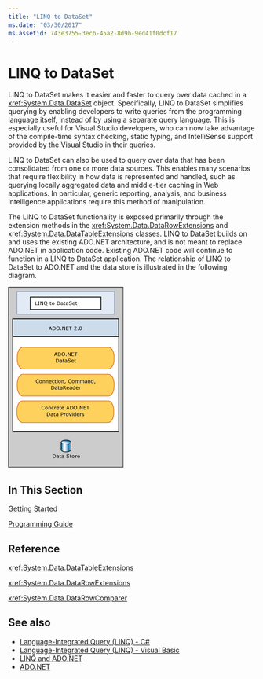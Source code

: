 ```yaml
---
title: "LINQ to DataSet"
ms.date: "03/30/2017"
ms.assetid: 743e3755-3ecb-45a2-8d9b-9ed41f0dcf17
---
```

# LINQ to DataSet
LINQ to DataSet makes it easier and faster to query over data cached in a <xref:System.Data.DataSet> object. Specifically, LINQ to DataSet simplifies querying by enabling developers to write queries from the programming language itself, instead of by using a separate query language. This is especially useful for Visual Studio developers, who can now take advantage of the compile-time syntax checking, static typing, and IntelliSense support provided by the Visual Studio in their queries.  
  
 LINQ to DataSet can also be used to query over data that has been consolidated from one or more data sources. This enables many scenarios that require flexibility in how data is represented and handled, such as querying locally aggregated data and middle-tier caching in Web applications. In particular, generic reporting, analysis, and business intelligence applications require this method of manipulation.  
  
 The LINQ to DataSet functionality is exposed primarily through the extension methods in the <xref:System.Data.DataRowExtensions> and <xref:System.Data.DataTableExtensions> classes. LINQ to DataSet builds on and uses the existing ADO.NET architecture, and is not meant to replace ADO.NET in application code. Existing ADO.NET code will continue to function in a LINQ to DataSet application. The relationship of LINQ to DataSet to ADO.NET and the data store is illustrated in the following diagram.  
  
 ![Diagram showing that LINQ to DataSet is based on the ADO.NET provider.](./media/linq-to-dataset/linq-dataset-ado-dotnet-provider.gif)  
  
## In This Section  
 [Getting Started](getting-started-linq-to-dataset.md)  
  
 [Programming Guide](programming-guide-linq-to-dataset.md)  
  
## Reference  
 <xref:System.Data.DataTableExtensions>  
  
 <xref:System.Data.DataRowExtensions>  
  
 <xref:System.Data.DataRowComparer>  
  
## See also

- [Language-Integrated Query (LINQ) - C#](../../../csharp/programming-guide/concepts/linq/index.md)
- [Language-Integrated Query (LINQ) - Visual Basic](../../../visual-basic/programming-guide/concepts/linq/index.md)
- [LINQ and ADO.NET](linq-and-ado-net.md)
- [ADO.NET](index.md)
